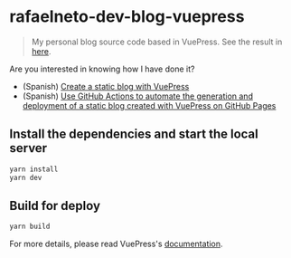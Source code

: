 # rafaelneto-dev-blog-vuepress

> My personal blog source code based in VuePress. See the result in [here](https://rafaelneto.dev).

Are you interested in knowing how I have done it?

- (Spanish) [Create a static blog with VuePress](https://rafaelneto.dev/blog/crear-blog-estatico-vuepress/)
- (Spanish) [Use GitHub Actions to automate the generation and deployment of a static blog created with VuePress on GitHub Pages](https://rafaelneto.dev/blog/usar-github-actions-automatizar-generacion-despliegue-blog-estatico-vuepress-github-pages/)

## Install the dependencies and start the local server

```bash
yarn install
yarn dev
```

## Build for deploy

```bash
yarn build
```

For more details, please read VuePress's [documentation](https://v1.vuepress.vuejs.org/).

